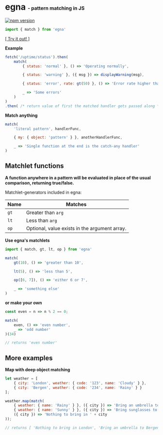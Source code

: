 # egna <span style="font-size: 16px"> - pattern matching in JS</span>
[![npm version](https://badge.fury.io/js/egna.svg)](https://www.npmjs.com/package/egna)

```javascript
import { match } from 'egna'
```
[[ Try it out! ]](https://npm.runkit.com/egna)

**Example**
```javascript
fetch('/uptime/status').then(
    match(
        { status: 'normal' }, () => 'Operating normally',

        { status: 'warning' }, ({ msg }) => displayWarning(msg),

        { status: 'error', rate: gt(50) }, () => 'Error rate higher than 50%',

        _ => 'Some errors'
    )
)
.then( /* return value of first the matched handler gets passed along */ )
```

**Match anything**
```javascript
match(
    'literal pattern', handlerFunc,

    { my: { object: 'pattern' } }, anotherHandlerFunc,

    _ => 'Single function at the end is the catch-any handler'
)
```

## Matchlet functions
**A function anywhere in a pattern will be evaluated in place of the usual comparison, returning true/false.**

Matchlet-generators included in egna:

| Name       | Matches                                                 |
|------------|---------------------------------------------------------|
| `gt`       | Greater than `arg`                                      |
| `lt`       | Less than `arg`                                         |
| `op`       | Optional, value exists in the argument array.           |

<!-- ----
**Example using `lt`:**
```javascript
match(
    { car: { year: lt(1970) } }, () => 'Thats vintage!',

    { car: { year: gt(1999) } }, () => 'Thats a classic',

    _ => 'Too modern'
)
``` -->
**Use egna's matchlets**
```javascript
import { match, gt, lt, op } from 'egna'

match(
    gt(10), () => 'greater than 10',

    lt(5), () => 'less than 5',

    op([6, 7]), () => 'either 6 or 7',

    _ => 'something else'
)
```
**or make your own**

```javascript
const even = n => n % 2 == 0;

match(
    even, () => 'even number',
    _ => 'odd number'
)(34)

// returns 'even number'
```

## More examples

**Map with deep object matching**
```javascript
let weather = [
    { city: 'London', weather: { code: '123', name: 'Cloudy' } },
    { city: 'Bergen', weather: { code: '234', name: 'Rainy' } }
];

weather.map(match(
    { weather: { name: 'Rainy' } }, ({ city }) => 'Bring an umbrella to ' + city,
    { weather: { name: 'Sunny' } }, ({ city }) => 'Bring sunglasses to ' + city,
    ({ city }) => 'Nothing to bring in ' + city
));

// returns [ 'Nothing to bring in London', 'Bring an umbrella to Bergen' ]
```

<!-- ```javascript
match(
    // Match literals
    42, () => 'The meaning of life',

    // Match object patterns and destructure
    {name: 'Banana'}, ({ color }) => 'Bananas are ' + color,

    // Use egna's matchlets
    {car: { year: lt(1970) }}, () => 'Thats vintage!',
    
    // Use your own matchlets
    {car: { year: (y) => y < 1970 }}, () => 'Thats also vintage!',

)
``` -->